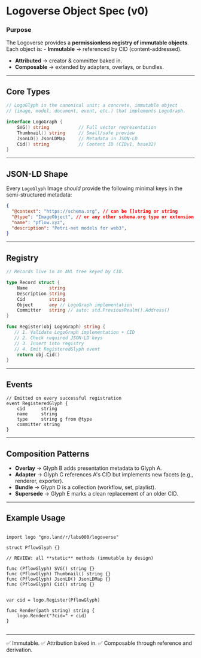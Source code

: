 # Logoverse Object Spec (v0)

### Purpose

The Logoverse provides a **permissionless registry of immutable
objects**. \
Each object is: - **Immutable** → referenced by CID
(content-addressed).
- **Attributed** → creator & committer baked in.
- **Composable** → extended by adapters, overlays, or bundles.

------------------------------------------------------------------------

## Core Types

```go
// LogoGlyph is the canonical unit: a concrete, immutable object
// (image, model, document, event, etc.) that implements LogoGraph.

interface LogoGraph {
    SVG() string           // Full vector representation
    Thumbnail() string     // Small/safe preview
    JsonLD() JsonLDMap     // Metadata in JSON-LD
    Cid() string           // Content ID (CIDv1, base32)
}
```

------------------------------------------------------------------------

## JSON-LD Shape

Every `LogoGlyph` Image _should_ provide the following minimal keys in the semi-structured metadata:

```json
{
  "@context": "https://schema.org", // can be []string or string
  "@type": "ImageObject", // or any other schema.org type or extension
  "name": "pflow.xyz",
  "description": "Petri-net models for web3",
}
```

------------------------------------------------------------------------

## Registry

```go
// Records live in an AVL tree keyed by CID.

type Record struct {
    Name        string
    Description string
    Cid         string
    Object      any // LogoGraph implementation
    Committer   string // auto: std.PreviousRealm().Address()
}

func Register(obj LogoGraph) string {
   // 1. Validate LogoGraph implementation + CID
   // 2. Check required JSON-LD keys
   // 3. Insert into registry
   // 4. Emit RegisteredGlyph event
    return obj.Cid()
}
```

------------------------------------------------------------------------

## Events

```
// Emitted on every successful registration
event RegisteredGlyph {
    cid      string
    name     string
    type     string g from @type
    committer string
}
```

------------------------------------------------------------------------

## Composition Patterns

-   **Overlay** → Glyph B adds presentation metadata to Glyph A.
-   **Adapter** → Glyph C references A's CID but implements new facets
    (e.g., renderer, exporter).
-   **Bundle** → Glyph D is a collection (workflow, set, playlist).
-   **Supersede** → Glyph E marks a clean replacement of an older CID.

------------------------------------------------------------------------

## Example Usage

```gno

import logo "gno.land/r/labs000/logoverse"

struct PflowGlyph {}

// REVIEW: all **static** methods (immutable by design)

func (PflowGlyph) SVG() string {}
func (PflowGlyph) Thumbnail() string {}
func (PflowGlyph) JsonLD() JsonLDMap {}
func (PflowGlyph) Cid() string {}
    

var cid = logo.Register(PflowGlyph)

func Render(path string) string {
    logo.Render("?cid=" + cid)
}


```

------------------------------------------------------------------------

✅ Immutable.
✅ Attribution baked in.
✅ Composable through reference and derivation.
